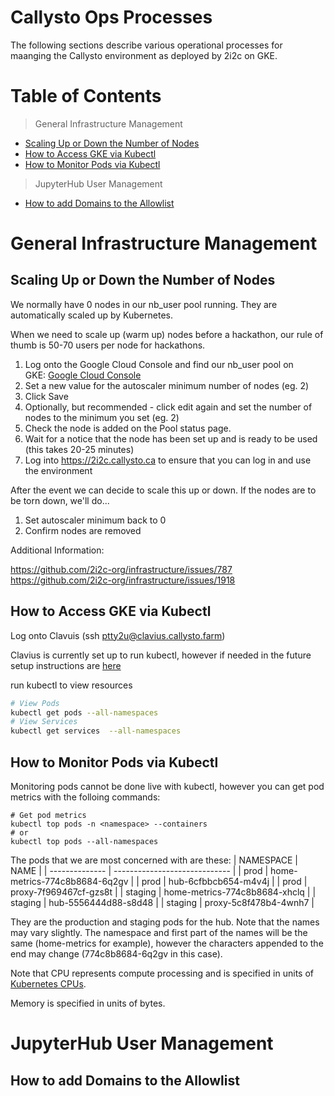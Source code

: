 # Callysto Ops Processes

The following sections describe various operational processes for maanging
the Callysto environment as deployed by 2i2c on GKE.

# Table of Contents

> General Infrastructure Management

* [Scaling Up or Down the Number of Nodes](#scaling-up-or-down-the-number-of-nodes)
* [How to Access GKE via Kubectl](#how-to-access-gke-via-kubectl)
* [How to Monitor Pods via Kubectl](#how-to-monitor-pods-via-kubectl)

> JupyterHub User Management

* [How to add Domains to the Allowlist](#how-to-add-domains-to-the-allowlist)

# General Infrastructure Management

## Scaling Up or Down the Number of Nodes

We normally have 0 nodes in our nb_user pool running. They are automatically scaled up by Kubernetes. 

When we need to scale up (warm up) nodes before a hackathon, our rule of thumb is 50-70 users per node for hackathons.

1. Log onto the Google Cloud Console and find our nb_user pool on GKE: [Google Cloud Console](https://console.cloud.google.com/kubernetes/clusters/details/northamerica-northeast1/callysto-cluster/nodes?project=callysto-202316)
2. Set a new value for the autoscaler minimum number of nodes (eg. 2)
3. Click Save
4. Optionally, but recommended - click edit again and set the number of nodes to the minimum you set (eg. 2)
5. Check the node is added on the Pool status page.
6. Wait for a notice that the node has been set up and is ready to be used (this takes 20-25 minutes)
7. Log into https://2i2c.callysto.ca to ensure that you can log in and use the environment

After the event we can decide to scale this up or down. If the nodes are to be torn down, we'll do...

1. Set autoscaler minimum back to 0
2. Confirm nodes are removed

Additional Information:

https://github.com/2i2c-org/infrastructure/issues/787  
https://github.com/2i2c-org/infrastructure/issues/1918

## How to Access GKE via Kubectl

Log onto Clavuis (ssh ptty2u@clavius.callysto.farm)  

Clavius is currently set up to run kubectl, however if needed in the future setup instructions are [here](https://cloud.google.com/kubernetes-engine/docs/how-to/cluster-access-for-kubectl)

run kubectl to view resources 
```bash
# View Pods
kubectl get pods --all-namespaces
# View Services
kubectl get services  --all-namespaces
```

## How to Monitor Pods via Kubectl
Monitoring pods cannot be done live with kubectl, however you can get pod metrics with the folloing commands:
```
# Get pod metrics 
kubectl top pods -n <namespace> --containers
# or
kubectl top pods --all-namespaces
```
The pods that we are most concerned with are these:
| NAMESPACE      | NAME                          |
| -------------- | ----------------------------- |
| prod           | home-metrics-774c8b8684-6q2gv |
| prod           | hub-6cfbbcb654-m4v4j          |
| prod           | proxy-7f969467cf-gzs8t        |
| staging        | home-metrics-774c8b8684-xhclq |
| staging        | hub-5556444d88-s8d48          |
| staging        | proxy-5c8f478b4-4wnh7         |

They are the production and staging pods for the hub. Note that the names may vary slightly. The namespace and first part of the names will be the same (home-metrics for example), however the characters appended to the end may change (774c8b8684-6q2gv in this case).

Note that CPU represents compute processing and is specified in units of [Kubernetes CPUs](https://kubernetes.io/docs/concepts/configuration/manage-resources-containers/#meaning-of-cpu). 

Memory is specified in units of bytes. 

# JupyterHub User Management

## How to add Domains to the Allowlist

